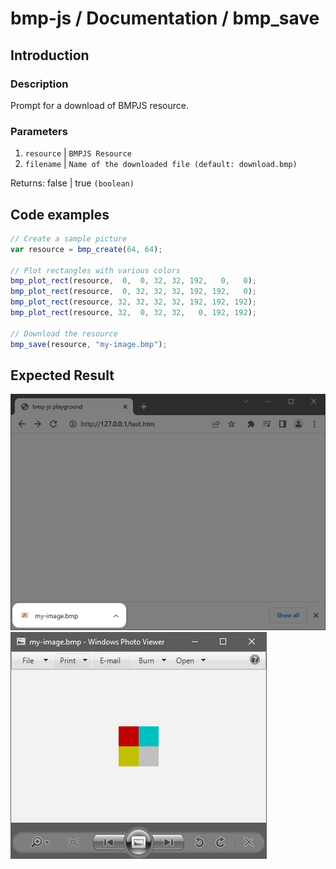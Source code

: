 # bmp-js / Documentation / bmp_save

## Introduction

### Description

Prompt for a download of BMPJS resource.

### Parameters

1. `resource` | `BMPJS Resource`
2. `filename` | `Name of the downloaded file (default: download.bmp)`

Returns: false | true `(boolean)`

## Code examples

```js
// Create a sample picture
var resource = bmp_create(64, 64);

// Plot rectangles with various colors
bmp_plot_rect(resource,  0,  0, 32, 32, 192,   0,   0);
bmp_plot_rect(resource,  0, 32, 32, 32, 192, 192,   0);
bmp_plot_rect(resource, 32, 32, 32, 32, 192, 192, 192);
bmp_plot_rect(resource, 32,  0, 32, 32,   0, 192, 192);

// Download the resource
bmp_save(resource, "my-image.bmp");
```

## Expected Result

![expected-result-1](./img/006.png)
![expected-result-2](./img/007.png)

